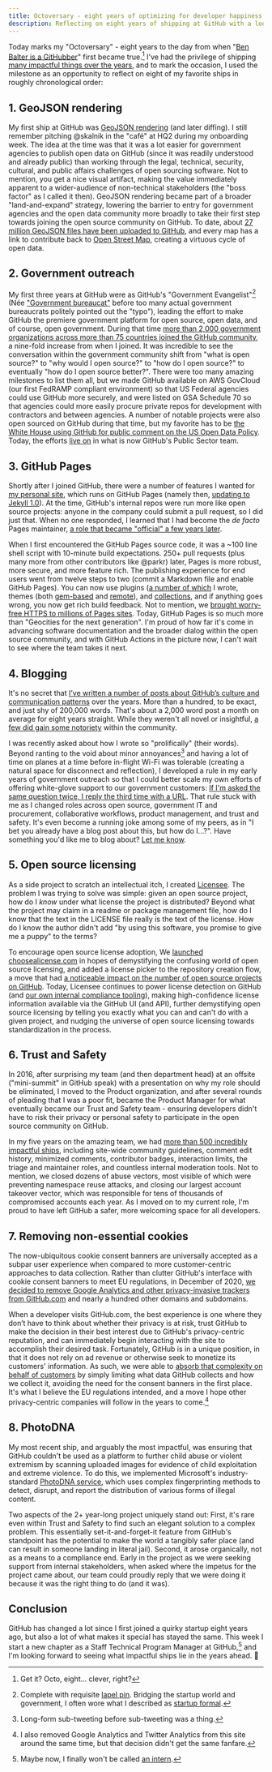 ```yaml
---
title: Octoversary - eight years of optimizing for developer happiness
description: Reflecting on eight years of shipping at GitHub with a look at some of my most impactful ships.
---
```


Today marks my "Octoversary" - eight years to the day from when "[Ben Balter is a GitHubber](http://web.archive.org/web/20140421210430/https://github.com/blog/1432-ben-balter-is-a-githubber)" first became true.[^1] I've had the privilege of shipping [many impactful things over the years](https://github.blog/author/benbalter/), and to mark the occasion, I used the milestone as an opportunity to reflect on eight of my favorite ships in roughly chronological order:

## 1. GeoJSON rendering

My first ship at GitHub was [GeoJSON rendering](https://github.blog/2014-02-05-diffable-more-customizable-maps/) (and later diffing). I still remember pitching @skalnik in the "café" at HQ2 during my onboarding week. The idea at the time was that it was a lot easier for government agencies to publish open data on GitHub (since it was readily understood and already public) than working through the legal, technical, security, cultural, and public affairs challenges of open sourcing software. Not to mention, you get a nice visual artifact, making the value immediately apparent to a wider-audience of non-technical stakeholders (the "boss factor" as I called it then). GeoJSON rendering became part of a broader "land-and-expand" strategy, lowering the barrier to entry for government agencies and the open data community more broadly to take their first step towards joining the open source community on GitHub. To date, about [27 million GeoJSON files have been uploaded to GitHub](https://github.com/search?q=extension%3Ageojson\&type=Code), and every map has a link to contribute back to [Open Street Map](https://www.openstreetmap.org), creating a virtuous cycle of open data.

## 2. Government outreach

My first three years at GitHub were as GitHub's "Government Evangelist"[^2] (Née ["Government bureaucat"](https://www.instagram.com/p/ZEVJKzNB-l/) before too many actual government bureaucrats politely pointed out the "typo"), leading the effort to make GitHub the premiere government platform for open source, open data, and of course, open government. During that time [more than 2,000 government organizations across more than 75 countries joined the GitHub community](https://github.blog/2014-08-14-government-opens-up-10k-active-government-users-on-github/), a nine-fold increase from when I joined. It was incredible to see the conversation within the government community shift from "what is open source?" to "why would I open source?" to "how do I open source?" to eventually "how do I open source better?". There were too many amazing milestones to list them all, but we made GitHub available on AWS GovCloud (our first FedRAMP compliant environment) so that US Federal agencies could use GitHub more securely, and were listed on GSA Schedule 70 so that agencies could more easily procure private repos for development with contractors and between agencies. A number of notable projects were also open sourced on GitHub during that time, but my favorite has to be [the White House using GitHub for public comment on the US Open Data Policy](https://github.blog/2013-05-09-the-revolution-will-be-forked/). Today, the efforts [live on](https://government.github.com/community/) in what is now GitHub's Public Sector team.

## 3. GitHub Pages

Shortly after I joined GitHub, there were a number of features I wanted for [my personal site](https://ben.balter.com), which runs on GitHub Pages (namely then, [updating to Jekyll 1.0](https://github.blog/2013-05-13-jekyll-turns-1-0/)). At the time, GitHub's internal repos were run more like open source projects: anyone in the company could submit a pull request, so I did just that. When no one responded, I learned that I had become the *de facto* Pages maintainer, [a role that became "official" a few years later](https://github.blog/2015-04-27-eight-lessons-learned-hacking-on-github-pages-for-six-months/).

When I first encountered the GitHub Pages source code, it was a \~100 line shell script with 10-minute build expectations. 250+ pull requests (plus many more from other contributors like @parkr) later, Pages is more robust, more secure, and more feature rich. The publishing experience for end users went from twelve steps to two (commit a Markdown file and enable GitHub Pages). You can now use plugins ([a number of which](https://rubygems.org/profiles/benbalter) I wrote, themes (both [gem-based](https://github.com/jekyll/jekyll/issues/4510) and [remote](https://github.com/benbalter/jekyll-remote-theme)), and [collections](https://github.com/jekyll/jekyll/issues/1941), and if anything goes wrong, you now get rich build feedback. Not to mention, we [brought worry-free HTTPS to millions of Pages sites](https://github.blog/2018-05-01-github-pages-custom-domains-https/). Today, GitHub Pages is so much more than "Geocities for the next generation". I'm proud of how far it's come in advancing software documentation and the broader dialog within the open source community, and with GitHub Actions in the picture now, I can't wait to see where the team takes it next.

## 4. Blogging

It's no secret that [I’ve written a number of posts about GitHub’s culture and communication patterns](https://ben.balter.com/2021/02/01/what-to-read-before-starting-or-interviewing-at-github/) over the years. More than a hundred, to be exact, and just shy of 200,000 words. That's about a 2,000 word post a month on average for eight years straight. While they weren't all novel or insightful, [a few did gain some notoriety](https://ben.balter.com/2020/09/12/10-years/) within the community.

I was recently asked about how I wrote so "prolifically" (their words). Beyond ranting to the void about minor annoyances[^3] and having a lot of time on planes at a time before in-flight Wi-Fi was tolerable (creating a natural space for disconnect and reflection), I developed a rule in my early years of government outreach so that I could better scale my own efforts of offering white-glove support to our government customers: [If I'm asked the same question twice, I reply the third time with a URL](https://twitter.com/benbalter/status/1294347802122878977). That rule stuck with me as I changed roles across open source, government IT and procurement, collaborative workflows, product management, and trust and safety. It's even become a running joke among some of my peers, as in "I bet you already have a blog post about this, but how do I...?". Have something you'd like me to blog about? [Let me know](https://github.com/benbalter/benbalter.github.com/issues/new).

## 5. Open source licensing

As a side project to scratch an intellectual itch, I created [Licensee](https://github.com/licensee/licensee). The problem I was trying to solve was simple: given an open source project, how do I *know* under what license the project is distributed? Beyond what the project may claim in a readme or package management file, how do I know that the text in the LICENSE file really is the text of the license. How do I know the author didn't add "by using this software, you promise to give me a puppy" to the terms?

To encourage open source license adoption, We [launched choosealicense.com](https://github.blog/2013-07-15-choosing-an-open-source-license/) in hopes of demystifying the confusing world of open source licensing, and added a license picker to the repository creation flow, a move that had [a noticeable impact on the number of open source projects on GitHub](https://github.blog/2015-03-09-open-source-license-usage-on-github-com/). Today, Licensee continues to power license detection on GitHub (and [our own internal compliance tooling](https://github.com/github/licensed)), making high-confidence license information available via the GitHub UI (and API), further demystifying open source licensing by telling you exactly what you can and can't do with a given project, and nudging the universe of open source licensing towards standardization in the process.

## 6. Trust and Safety

In 2016, after surprising my team (and then department head) at an offsite ("mini-summit" in GitHub speak) with a presentation on why my role should be eliminated, I moved to the Product organization, and after several rounds of pleading that I was a poor fit, became the Product Manager for what eventually became our Trust and Safety team - ensuring developers didn't have to risk their privacy or personal safety to participate in the open source community on GitHub.

In my five years on the amazing team, we had [more than 500 incredibly impactful ships](https://ben.balter.com/2020/01/17/ten-lessons-learned-fostering-a-community-of-communities-on-github/), including site-wide community guidelines, comment edit history, minimized comments, contributor badges, interaction limits, the triage and maintainer roles, and countless internal moderation tools. Not to mention, we closed dozens of abuse vectors, most visible of which were preventing namespace reuse attacks, and closing our largest account takeover vector, which was responsible for tens of thousands of compromised accounts each year. As I moved on to my current role, I'm proud to have left GitHub a safer, more welcoming space for all developers.

## 7. Removing non-essential cookies

The now-ubiquitous cookie consent banners are universally accepted as a subpar user experience when compared to more customer-centric approaches to data collection. Rather than clutter GitHub's interface with cookie consent banners to meet EU regulations, in December of 2020, [we decided to remove Google Analytics and other privacy-invasive trackers from GitHub.com](https://github.blog/2020-12-17-no-cookie-for-you/) and nearly a hundred other domains and subdomains.

When a developer visits GitHub.com, the best experience is one where they don’t have to think about whether their privacy is at risk, trust GitHub to make the decision in their best interest due to GitHub's privacy-centric reputation, and can immediately begin interacting with the site to accomplish their desired task. Fortunately, GitHub is in a unique position, in that it does not rely on ad revenue or otherwise seek to monetize its customers' information. As such, we were able to [absorb that complexity on behalf of customers](https://ben.balter.com/2016/08/22/ten-ways-to-make-a-product-great/#1-absorb-complexity-on-behalf-of-users) by simply limiting what data GitHub collects and how we collect it, avoiding the need for the consent banners in the first place. It's what I believe the EU regulations intended, and a move I hope other privacy-centric companies will follow in the years to come.[^4]

## 8. PhotoDNA

My most recent ship, and arguably the most impactful, was ensuring that GitHub couldn't be used as a platform to further child abuse or violent extremism by scanning uploaded images for evidence of child exploitation and extreme violence. To do this, we implemented Microsoft's industry-standard [PhotoDNA service](https://www.microsoft.com/en-us/photodna), which uses complex fingerprinting methods to detect, disrupt, and report the distribution of various forms of illegal content.

Two aspects of the 2+ year-long project uniquely stand out: First, it's rare even within Trust and Safety to find such an elegant solution to a complex problem. This essentially set-it-and-forget-it feature from GitHub's standpoint has the potential to make the world a tangibly safer place (and can result in someone landing in literal jail). Second, it arose organically, not as a means to a compliance end. Early in the project as we were seeking support from internal stakeholders, when asked where the impetus for the project came about, our team could proudly reply that we were doing it because it was the right thing to do (and it was).

## Conclusion

GitHub has changed a lot since I first joined a quirky startup eight years ago, but also a lot of what makes it special has stayed the same. This week I start a new chapter as a Staff Technical Program Manager at GitHub,[^5] and I'm looking forward to seeing what impactful ships lie in the years ahead. :tada:

[^1]: Get it? Octo, eight... clever, right?

[^3]: Long-form sub-tweeting before sub-tweeting was a thing.

[^4]: I also removed Google Analytics and Twitter Analytics from this site around the same time, but that decision didn't get the same fanfare.

[^2]: Complete with requisite [lapel pin](https://www.instagram.com/p/XLLF4BNB0g/). Bridging the startup world and government, I often wore what I described as [startup formal](https://www.instagram.com/p/qsjyhpNBxA/).

[^5]: Maybe now, I finally won't be called [an intern](https://www.instagram.com/p/BKPL9fVDFEs/).
